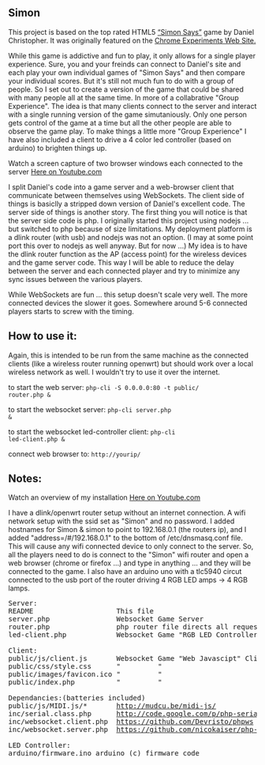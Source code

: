 <h2> Simon </h2>
This project is based on the top rated HTML5 <a href="http://uxmonk.com/">“Simon Says”</a> game by Daniel Christopher. It was originally featured on the <a href="http://www.chromeexperiments.com/detail/simon-says/">Chrome Experiments Web Site.</a> <br>

While this game is addictive and fun to play, it only allows for a single player experience. Sure, you and your freinds can connect to Daniel's site and each play your own individual games of "Simon Says" and then compare your individual scores. But it's still not much fun to do with a group of people. So I set out to create a version of the game that could be shared with many people all at the same time. In more of a collabrative "Group Experience". The idea is that many clients connect to the server and interact with a single running version of the game simutaniously. Only one person gets control of the game at a time but all the other people are able to observe the game play. To make things a little more "Group Experience" I have also included a client to drive a 4 color led controller (based on arduino) to brighten things up.

Watch a screen capture of two browser windows each connected to the server <a href="http://www.youtube.com/watch?v=HwCa9by7AK4" target="_blank">Here on Youtube.com</a>

I split Daniel's code into a game server and a web-browser client that communicate between themselves using WebSockets. The client side of things is basiclly a stripped down version of Daniel's excellent code. The server side of things is another story. The first thing you will notice is that the server side code is php. I originally started this project using nodejs ... but switched to php because of size limitations. My deployment platform is a dlink router (with usb) and nodejs was not an option. (I may at some point port this over to nodejs as well anyway. But for now ...) My idea is to have the dlink router function as the AP (access point) for the wireless devices and the game server code. This way I will be able to reduce the delay between the server and each connected player and try to minimize any sync issues between the various players. 

While WebSockets are fun ... this setup doesn't scale very well. The more connected devices the slower it goes. Somewhere around 5-6 connected players starts to screw with the timing.

<h2>How to use it:</h2>

  Again, this is intended to be run from the same machine as the connected clients (like a wireless router running openwrt) but should work over a local wireless network as well. I wouldn't try to use it over the internet.
  
  to start the web server:
  <code>php-cli -S 0.0.0.0:80 -t public/ router.php &</code>
  
  to start the websocket server:
  <code>php-cli server.php &</code>
  
  to start the websocket led-controller client:
  <code>php-cli led-client.php &</code>
  
  connect web browser to:
  <code>http://yourip/</code>
  
  <h2> Notes: </h2>
  
  Watch an overview of my installation <a href="https://www.youtube.com/watch?v=dHJzPRSBggw" target="_blank">Here on Youtube.com</a>

  I have a dlink/openwrt router setup without an internet connection. A wifi network setup with the ssid set as "Simon" and no password.  I added hostnames for Simon & simon to point to 192.168.0.1 (the routers ip), and I added "address=/#/192.168.0.1" to the bottom of /etc/dnsmasq.conf file. This will cause any wifi connected device to only connect to the server. So, all the players need to do is connect to the "Simon" wifi router and open a web browser (chrome or firefox ...) and type in anything ... and they will be connected to the game. I also have an arduino uno with a tlc5940 circut connected to the usb port of the router driving 4 RGB LED amps -> 4 RGB lamps.
  
  
<pre>
Server:
README                    This file
server.php                Websocket Game Server
router.php                php router file directs all request to index.php
led-client.php            Websocket Game "RGB LED Controller" Client

Client:
public/js/client.js       Websocket Game "Web Javascipt" Client
public/css/style.css      "			"
public/images/favicon.ico "			"
public/index.php          "			"

Dependancies:(batteries included)
public/js/MIDI.js/*       <a href="http://mudcu.be/midi-js/">http://mudcu.be/midi-js/</a>
inc/serial.class.php      <a href="http://code.google.com/p/php-serial/">http://code.google.com/p/php-serial/</a>	(*modified)
inc/websocket.client.php  <a href="https://github.com/Devristo/phpws">https://github.com/Devristo/phpws</a>
inc/websocket.server.php  <a href="https://github.com/nicokaiser/php-websocket">https://github.com/nicokaiser/php-websocket</a>

LED Controller:	
arduino/firmware.ino arduino (c) firmware code
</pre>
